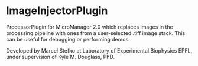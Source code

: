 # ImageInjectorPlugin
ProcessorPlugin for MicroManager 2.0 which replaces 
images in the processing pipeline with ones from a user-selected .tiff image stack.
This can be useful for debugging or performing demos.

Developed by Marcel Stefko at Laboratory of Experimental Biophysics EPFL, under
supervision of Kyle M. Douglass, PhD.
